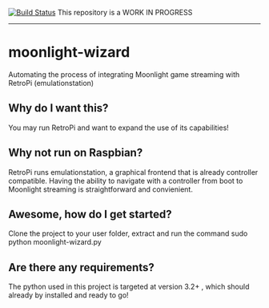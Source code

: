 [![Build Status](https://travis-ci.com/drewgwallace/moonlight-wizard.svg?branch=master)](https://travis-ci.com/drewgwallace/moonlight-wizard)
This repository is a WORK IN PROGRESS

----

# moonlight-wizard
Automating the process of integrating Moonlight game streaming with RetroPi (emulationstation)

## Why do I want this?
You may run RetroPi and want to expand the use of its capabilities!

## Why not run on Raspbian?
RetroPi runs emulationstation, a graphical frontend that is already controller compatible.
Having the ability to navigate with a controller from boot to Moonlight streaming is straightforward and convienient.

## Awesome, how do I get started?
Clone the project to your user folder, extract and run the command
    sudo python moonlight-wizard.py

## Are there any requirements?
The python used in this project is targeted at version 3.2+ , which should already by installed and ready to go!

